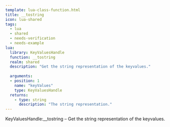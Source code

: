 ```yaml
---
template: lua-class-function.html
title: __tostring
icon: lua-shared
tags:
  - lua
  - shared
  - needs-verification
  - needs-example
lua:
  library: KeyValuesHandle
  function: __tostring
  realm: shared
  description: "Get the string representation of the keyvalues."
  
  arguments:
  - position: 1
    name: "keyValues"
    type: KeyValuesHandle
  returns:
    - type: string
      description: "The string representation."
---
```


<div class="lua__search__keywords">
KeyValuesHandle:__tostring &#x2013; Get the string representation of the keyvalues.
</div>
